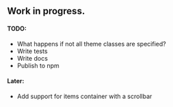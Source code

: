 ## Work in progress.

#### TODO:

* What happens if not all theme classes are specified?
* Write tests
* Write docs
* Publish to npm

#### Later:

* Add support for items container with a scrollbar
